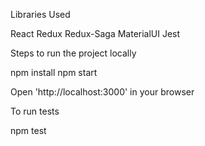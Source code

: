 Libraries Used 

React
Redux
Redux-Saga
MaterialUI
Jest

Steps to run the project locally

npm install
npm start

Open 'http://localhost:3000' in your browser

To run tests

npm test